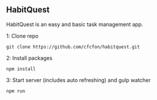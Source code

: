 ## HabitQuest
HabitQuest is an easy and basic task management app.

1: Clone repo
```
git clone https://github.com/cfcfon/habitquest.git
```
2: Install packages
```
npm install
```
3: Start server (includes auto refreshing) and gulp watcher
```
npm run
```
